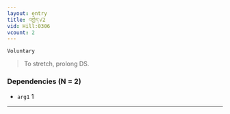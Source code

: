 ```yaml
---
layout: entry
title: འགྱེད་√2
vid: Hill:0306
vcount: 2
---
```

`Voluntary` 
> To stretch, prolong DS\.

### Dependencies (N = 2)
* `arg1` 1

---

